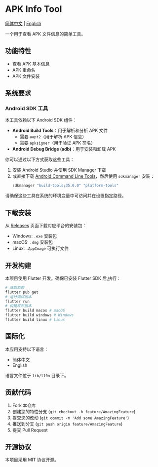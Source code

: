 # APK Info Tool

[简体中文](README.md) | [English](README_en.md)

一个用于查看 APK 文件信息的简单工具。

## 功能特性

- 查看 APK 基本信息
- APK 重命名 
- APK 文件安装

## 系统要求

### Android SDK 工具

本工具依赖以下 Android SDK 组件：

- **Android Build Tools**：用于解析和分析 APK 文件
  - 需要 `aapt2`（用于解析 APK 信息）
  - 需要 `apksigner`（用于验证 APK 签名）
- **Android Debug Bridge (adb)**：用于安装和卸载 APK

你可以通过以下方式获取这些工具：

1. 安装 Android Studio 并使用 SDK Manager 下载
2. 或直接下载 [Android Command Line Tools](https://developer.android.com/studio#command-tools)，然后使用 `sdkmanager` 安装：
   ```bash
   sdkmanager "build-tools;35.0.0" "platform-tools"
   ```

请确保这些工具在系统的环境变量中可访问并在设置指定路径。

## 下载安装

从 [Releases](https://github.com/huanfeng/ApkInfoTool/releases) 页面下载对应平台的安装包：

- Windows: `.exe` 安装包
- macOS: `.dmg` 安装包
- Linux: `.AppImage` 可执行文件

## 开发构建

本项目使用 Flutter 开发。确保已安装 Flutter SDK 后,执行：

```bash
# 获取依赖
flutter pub get
# 运行调试版本
flutter run
# 构建发布版本
flutter build macos # macOS
flutter build windows # Windows
flutter build linux # Linux
```

## 国际化

本应用支持以下语言：

- 简体中文
- English

语言文件位于 `lib/l10n` 目录下。

## 贡献代码

1. Fork 本仓库
2. 创建您的特性分支 (`git checkout -b feature/AmazingFeature`)
3. 提交您的改动 (`git commit -m 'Add some AmazingFeature'`)
4. 推送到分支 (`git push origin feature/AmazingFeature`)
5. 提交 Pull Request

## 开源协议

本项目采用 MIT 协议开源。
